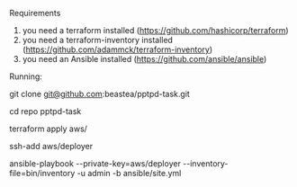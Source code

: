Requirements

1. you need a terraform installed (https://github.com/hashicorp/terraform)
2. you need a terraform-inventory installed (https://github.com/adammck/terraform-inventory)
3. you need an Ansible installed (https://github.com/ansible/ansible)

Running:

git clone git@github.com:beastea/pptpd-task.git

cd repo pptpd-task

terraform apply aws/

ssh-add aws/deployer

ansible-playbook --private-key=aws/deployer --inventory-file=bin/inventory -u admin -b ansible/site.yml
